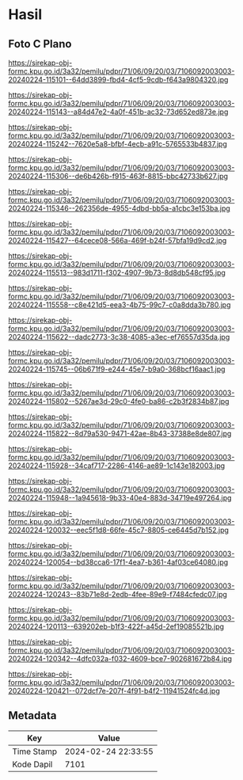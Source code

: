 # Hasil

## Foto C Plano

https://sirekap-obj-formc.kpu.go.id/3a32/pemilu/pdpr/71/06/09/20/03/7106092003003-20240224-115101--64dd3899-fbd4-4cf5-9cdb-f643a9804320.jpg

https://sirekap-obj-formc.kpu.go.id/3a32/pemilu/pdpr/71/06/09/20/03/7106092003003-20240224-115143--a84d47e2-4a0f-451b-ac32-73d652ed873e.jpg

https://sirekap-obj-formc.kpu.go.id/3a32/pemilu/pdpr/71/06/09/20/03/7106092003003-20240224-115242--7620e5a8-bfbf-4ecb-a91c-5765533b4837.jpg

https://sirekap-obj-formc.kpu.go.id/3a32/pemilu/pdpr/71/06/09/20/03/7106092003003-20240224-115306--de6b426b-f915-463f-8815-bbc42733b627.jpg

https://sirekap-obj-formc.kpu.go.id/3a32/pemilu/pdpr/71/06/09/20/03/7106092003003-20240224-115346--262356de-4955-4dbd-bb5a-a1cbc3e153ba.jpg

https://sirekap-obj-formc.kpu.go.id/3a32/pemilu/pdpr/71/06/09/20/03/7106092003003-20240224-115427--64cece08-566a-469f-b24f-57bfa19d9cd2.jpg

https://sirekap-obj-formc.kpu.go.id/3a32/pemilu/pdpr/71/06/09/20/03/7106092003003-20240224-115513--983d1711-f302-4907-9b73-8d8db548cf95.jpg

https://sirekap-obj-formc.kpu.go.id/3a32/pemilu/pdpr/71/06/09/20/03/7106092003003-20240224-115558--c8e421d5-eea3-4b75-99c7-c0a8dda3b780.jpg

https://sirekap-obj-formc.kpu.go.id/3a32/pemilu/pdpr/71/06/09/20/03/7106092003003-20240224-115622--dadc2773-3c38-4085-a3ec-ef76557d35da.jpg

https://sirekap-obj-formc.kpu.go.id/3a32/pemilu/pdpr/71/06/09/20/03/7106092003003-20240224-115745--06b671f9-e244-45e7-b9a0-368bcf16aac1.jpg

https://sirekap-obj-formc.kpu.go.id/3a32/pemilu/pdpr/71/06/09/20/03/7106092003003-20240224-115802--5267ae3d-29c0-4fe0-ba86-c2b3f2834b87.jpg

https://sirekap-obj-formc.kpu.go.id/3a32/pemilu/pdpr/71/06/09/20/03/7106092003003-20240224-115822--8d79a530-9471-42ae-8b43-37388e8de807.jpg

https://sirekap-obj-formc.kpu.go.id/3a32/pemilu/pdpr/71/06/09/20/03/7106092003003-20240224-115928--34caf717-2286-4146-ae89-1c143e182003.jpg

https://sirekap-obj-formc.kpu.go.id/3a32/pemilu/pdpr/71/06/09/20/03/7106092003003-20240224-115948--1a945618-9b33-40e4-883d-34719e497264.jpg

https://sirekap-obj-formc.kpu.go.id/3a32/pemilu/pdpr/71/06/09/20/03/7106092003003-20240224-120032--eec5f1d8-66fe-45c7-8805-ce6445d7b152.jpg

https://sirekap-obj-formc.kpu.go.id/3a32/pemilu/pdpr/71/06/09/20/03/7106092003003-20240224-120054--bd38cca6-17f1-4ea7-b361-4af03ce64080.jpg

https://sirekap-obj-formc.kpu.go.id/3a32/pemilu/pdpr/71/06/09/20/03/7106092003003-20240224-120243--83b71e8d-2edb-4fee-89e9-f7484cfedc07.jpg

https://sirekap-obj-formc.kpu.go.id/3a32/pemilu/pdpr/71/06/09/20/03/7106092003003-20240224-120113--639202eb-b1f3-422f-a45d-2ef19085521b.jpg

https://sirekap-obj-formc.kpu.go.id/3a32/pemilu/pdpr/71/06/09/20/03/7106092003003-20240224-120342--4dfc032a-f032-4609-bce7-902681672b84.jpg

https://sirekap-obj-formc.kpu.go.id/3a32/pemilu/pdpr/71/06/09/20/03/7106092003003-20240224-120421--072dcf7e-207f-4f91-b4f2-11941524fc4d.jpg


## Metadata

| Key        | Value               |
| ---------- | ------------------- |
| Time Stamp | 2024-02-24 22:33:55 |
| Kode Dapil | 7101                |



